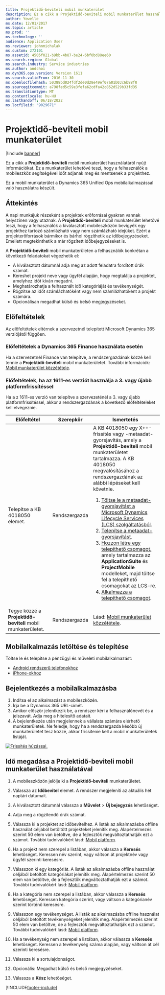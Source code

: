 ```yaml
---
title: Projektidő-beviteli mobil munkaterület
description: Ez a cikk a Projektidő-beviteli mobil munkaterület használatáról nyújt információkat. Ez a munkaterület lehetővé teszi, hogy a felhasználók a mobileszköz segítségével időt adjanak meg és mentsenek a projekthez.
author: Yowelle
ms.date: 12/01/2017
ms.topic: article
ms.prod: ''
ms.technology: ''
audience: Application User
ms.reviewer: johnmichalak
ms.custom: 272101
ms.assetid: 4505f021-b9bb-4b87-be24-6bf0bd88ee60
ms.search.region: Global
ms.search.industry: Service industries
ms.author: andchoi
ms.dyn365.ops.version: Version 1611
ms.search.validFrom: 2016-11-30
ms.openlocfilehash: 50388bd024fdf2de0d28e49ef07a01b03c6b88f0
ms.sourcegitcommit: a798fed5c59e3fefa62cdfa42c852d529b33fd35
ms.translationtype: MT
ms.contentlocale: hu-HU
ms.lasthandoff: 06/18/2022
ms.locfileid: "9029671"
---
```

# <a name="project-time-entry-mobile-workspace"></a>Projektidő-beviteli mobil munkaterület

[!include [banner](../includes/banner.md)]

Ez a cikk a **Projektidő-beviteli** mobil munkaterület használatáról nyújt információkat. Ez a munkaterület lehetővé teszi, hogy a felhasználók a mobileszköz segítségével időt adjanak meg és mentsenek a projekthez.

Ez a mobil munkaterület a Dynamics 365 Unified Ops mobilalkalmazással való használatra készült. 

## <a name="overview"></a>Áttekintés
A napi munkájuk részeként a projektek erőforrásai gyakran vannak helyszínen vagy utaznak. A **Projektidő-beviteli** mobil munkaterület lehetővé teszi, hogy a felhasználók a kiválasztott mobileszközön bevigyék egy projekthez tartozó számlázható vagy nem számlázható idejüket. Ezért a projekterőforrások bármikor és bárhol rögzíthetik az időbejegyzéseket. Emellett megtekinthetik a már rögzített időbejegyzéseket is. 

A **Projektidő-beviteli** mobil munkaterületen a felhasználók konkrétan a következő feladatokat végezhetik el:

-   A kiválasztott dátumnál adja meg az adott feladatra fordított órák számát.
-   Kereshet projekt neve vagy ügyfél alapján, hogy megtalálja a projektet, amelyhez időt kíván megadni.
-   Meghatározhatja a felhasznált idő kategóriáját és tevékenységét.
-   Rögzítse az időt számlázhatóként vagy nem számlázhatóként a projekt számára.
-   Opcionálisan megadhat külső és belső megjegyzéseket.

## <a name="prerequisites"></a>Előfeltételek
Az előfeltételek eltérnek a szervezetnél telepített Microsoft Dynamics 365 verziójától függően.

### <a name="prerequisites-if-you-use-dynamics-365-finance"></a>Előfeltételek a Dynamics 365 Finance használata esetén
Ha a szervezetnél Finance van telepítve, a rendszergazdának közzé kell tennie a **Projektidő-beviteli** mobil munkaterületet. További információk: [Mobil munkaterület közzététele](/dynamics365/fin-ops-core/dev-itpro/mobile-apps/publish-mobile-workspace).

### <a name="prerequisites-if-you-use-version-1611-with-platform-update-3-or-later"></a>Előfeltételek, ha az 1611-es verziót használja a 3. vagy újabb platformfrissítéssel
Ha a z 1611-es verzió van telepítve a szervezeténél a 3. vagy újabb platformfrissítéssel, akkor a rendszergazdának a következő előfeltételeket kell elvégeznie. 

<table>
<thead>
<tr class="header">
<th>Előfeltétel</th>
<th>Szerepkör</th>
<th>Ismertetés</th>
</tr>
</thead>
<tbody>
<tr class="odd">

<td>Telepítse a KB 4018050 elemet.</td>
<td>Rendszergazda</td>
<td>A KB 4018050 egy X++-frissítés vagy -metaadat-gyorsjavítás, amely a <strong>Projektidő-beviteli</strong> mobil munkaterületet tartalmazza. A KB 4018050 megvalósításához a rendszergazdának az alábbi lépéseket kell követnie.
<ol>
<li><a href="/dynamics365/fin-ops-core/dev-itpro/migration-upgrade/download-hotfix-lcs">Töltse le a metaadat-gyorsjavítást a Microsoft Dynamics Lifecycle Services (LCS) szolgáltatásból</a>.</li>
<li><a href="/dynamics365/fin-ops-core/dev-itpro/migration-upgrade/install-metadata-hotfix-package">Telepítse a metaadat-gyorsjavítást</a>.</li>
<li><a href="/dynamics365/fin-ops-core/dev-itpro/deployment/create-apply-deployable-package">Hozzon létre egy telepíthető csomagot,</a> amely tartalmazza az <strong>ApplicationSuite</strong> és <strong>ProjectMobile</strong> modelleket, majd töltse fel a telepíthető csomagokat az LCS-re.</li>
<li><a href="/dynamics365/fin-ops-core/dev-itpro/deployment/apply-deployable-package-system">Alkalmazza a telepíthető csomagot</a>.</li>

</ol></td>
</tr>
<tr class="even">
<td>Tegye közzé a <strong>Projektidő-beviteli</strong> mobil munkaterületet.</td>
<td>Rendszergazda</td>
<td>Lásd: <a href="/dynamics365/fin-ops-core/dev-itpro/mobile-apps/publish-mobile-workspace">Mobil munkaterület közzététele</a>.</td>
</tr>
</tbody>
</table>

## <a name="download-and-install-the-mobile-app"></a>Mobilalkalmazás letöltése és telepítése

Töltse le és telepítse a pénzügyi és műveleti mobilalkalmazást:

-   [Android rendszerű telefonokhoz](https://go.microsoft.com/fwlink/?linkid=850662)
-   [iPhone-okhoz](https://go.microsoft.com/fwlink/?linkid=850663)

## <a name="sign-in-to-the-mobile-app"></a>Bejelentkezés a mobilalkalmazásba
1.  Indítsa el az alkalmazást a mobileszközén.
2.  Írja be a Dynamics 365 URL-címét.
3.  Amikor először jelentkezik be, a rendszer kéri a felhasználónevét és a jelszavát. Adja meg a hitelesítő adatait.
4.  A bejelentkezés után megjelennek a vállalata számára elérhető munkaterületek. Ne feledje, hogy ha a rendszergazda később új munkaterületet tesz közzé, akkor frissítenie kell a mobil munkaterületek listáját.

[![Frissítés húzással.](./media/pull-to-refresh-list-of-workspaces-183x300.png)](./media/pull-to-refresh-list-of-workspaces.png)

## <a name="enter-time-by-using-the-project-time-entry-mobile-workspace"></a>Idő megadása a Projektidő-beviteli mobil munkaterület használatával
1.  A mobileszközön jelölje ki a **Projektidő-beviteli** munkaterületet.
2.  Válassza az **Időbevitel** elemet. A rendszer megjeleníti az aktuális hét naptári dátumait.
3.  A kiválasztott dátumnál válassza a **Művelet** &gt; **Új bejegyzés** lehetőséget.
4.  Adja meg a rögzítendő órák számát.
5.  Válassza ki a projektet az időbevitelhez. A listák az alkalmazásba offline használat céljából betöltött projekteket jelenítik meg. Alapértelmezés szerint 50 elem van betöltve, de a fejlesztők megváltoztathatják ezt a számot. További tudnivalókért lásd: [Mobil platform](/dynamics365/fin-ops-core/dev-itpro/mobile-apps/mobile-app-home-page).
6.  Ha a projekt nem szerepel a listában, akkor válassza a **Keresés** lehetőséget. Keressen név szerint, vagy váltson át projektnév vagy ügyfél szerinti keresésre.
7.  Válasszon ki egy kategóriát. A listák az alkalmazásba offline használat céljából betöltött kategóriákat jelenítik meg. Alapértelmezés szerint 50 elem van betöltve, de a fejlesztők megváltoztathatják ezt a számot. További tudnivalókért lásd: [Mobil platform](/dynamics365/fin-ops-core/dev-itpro/mobile-apps/mobile-app-home-page).
8.  Ha a kategória nem szerepel a listában, akkor válassza a **Keresés** lehetőséget. Keressen kategória szerint, vagy váltson a kategórianév szerint történő keresésre.
9.  Válasszon egy tevékenységet. A listák az alkalmazásba offline használat céljából betöltött tevékenységeket jelenítik meg. Alapértelmezés szerint 50 elem van betöltve, de a fejlesztők megváltoztathatják ezt a számot. További tudnivalókért lásd: [Mobil platform](/dynamics365/fin-ops-core/dev-itpro/mobile-apps/mobile-app-home-page).
10. Ha a tevékenység nem szerepel a listában, akkor válassza a **Keresés** lehetőséget. Keressen a tevékenység száma alapján, vagy váltson át cél szerinti keresésre.

11. Válassza ki a sortulajdonságot.
12. Opcionális: Megadhat külső és belső megjegyzéseket.
13. Válassza a **Kész** lehetőséget.


[!INCLUDE[footer-include](../includes/footer-banner.md)]